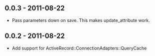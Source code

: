 0.0.3 - 2011-08-22
-----
* Pass parameters down on save. This makes update_attribute work.

0.0.2 - 2011-08-22
-----
* Add support for ActiveRecord::ConnectionAdapters::QueryCache